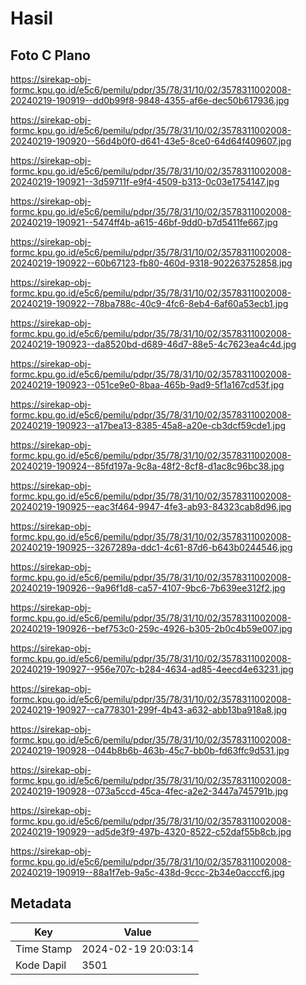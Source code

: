 # Hasil

## Foto C Plano

https://sirekap-obj-formc.kpu.go.id/e5c6/pemilu/pdpr/35/78/31/10/02/3578311002008-20240219-190919--dd0b99f8-9848-4355-af6e-dec50b617936.jpg

https://sirekap-obj-formc.kpu.go.id/e5c6/pemilu/pdpr/35/78/31/10/02/3578311002008-20240219-190920--56d4b0f0-d641-43e5-8ce0-64d64f409607.jpg

https://sirekap-obj-formc.kpu.go.id/e5c6/pemilu/pdpr/35/78/31/10/02/3578311002008-20240219-190921--3d59711f-e9f4-4509-b313-0c03e1754147.jpg

https://sirekap-obj-formc.kpu.go.id/e5c6/pemilu/pdpr/35/78/31/10/02/3578311002008-20240219-190921--5474ff4b-a615-46bf-9dd0-b7d5411fe667.jpg

https://sirekap-obj-formc.kpu.go.id/e5c6/pemilu/pdpr/35/78/31/10/02/3578311002008-20240219-190922--60b67123-fb80-460d-9318-902263752858.jpg

https://sirekap-obj-formc.kpu.go.id/e5c6/pemilu/pdpr/35/78/31/10/02/3578311002008-20240219-190922--78ba788c-40c9-4fc6-8eb4-6af60a53ecb1.jpg

https://sirekap-obj-formc.kpu.go.id/e5c6/pemilu/pdpr/35/78/31/10/02/3578311002008-20240219-190923--da8520bd-d689-46d7-88e5-4c7623ea4c4d.jpg

https://sirekap-obj-formc.kpu.go.id/e5c6/pemilu/pdpr/35/78/31/10/02/3578311002008-20240219-190923--051ce9e0-8baa-465b-9ad9-5f1a167cd53f.jpg

https://sirekap-obj-formc.kpu.go.id/e5c6/pemilu/pdpr/35/78/31/10/02/3578311002008-20240219-190923--a17bea13-8385-45a8-a20e-cb3dcf59cde1.jpg

https://sirekap-obj-formc.kpu.go.id/e5c6/pemilu/pdpr/35/78/31/10/02/3578311002008-20240219-190924--85fd197a-9c8a-48f2-8cf8-d1ac8c96bc38.jpg

https://sirekap-obj-formc.kpu.go.id/e5c6/pemilu/pdpr/35/78/31/10/02/3578311002008-20240219-190925--eac3f464-9947-4fe3-ab93-84323cab8d96.jpg

https://sirekap-obj-formc.kpu.go.id/e5c6/pemilu/pdpr/35/78/31/10/02/3578311002008-20240219-190925--3267289a-ddc1-4c61-87d6-b643b0244546.jpg

https://sirekap-obj-formc.kpu.go.id/e5c6/pemilu/pdpr/35/78/31/10/02/3578311002008-20240219-190926--9a96f1d8-ca57-4107-9bc6-7b639ee312f2.jpg

https://sirekap-obj-formc.kpu.go.id/e5c6/pemilu/pdpr/35/78/31/10/02/3578311002008-20240219-190926--bef753c0-259c-4926-b305-2b0c4b59e007.jpg

https://sirekap-obj-formc.kpu.go.id/e5c6/pemilu/pdpr/35/78/31/10/02/3578311002008-20240219-190927--956e707c-b284-4634-ad85-4eecd4e63231.jpg

https://sirekap-obj-formc.kpu.go.id/e5c6/pemilu/pdpr/35/78/31/10/02/3578311002008-20240219-190927--ca778301-299f-4b43-a632-abb13ba918a8.jpg

https://sirekap-obj-formc.kpu.go.id/e5c6/pemilu/pdpr/35/78/31/10/02/3578311002008-20240219-190928--044b8b6b-463b-45c7-bb0b-fd63ffc9d531.jpg

https://sirekap-obj-formc.kpu.go.id/e5c6/pemilu/pdpr/35/78/31/10/02/3578311002008-20240219-190928--073a5ccd-45ca-4fec-a2e2-3447a745791b.jpg

https://sirekap-obj-formc.kpu.go.id/e5c6/pemilu/pdpr/35/78/31/10/02/3578311002008-20240219-190929--ad5de3f9-497b-4320-8522-c52daf55b8cb.jpg

https://sirekap-obj-formc.kpu.go.id/e5c6/pemilu/pdpr/35/78/31/10/02/3578311002008-20240219-190919--88a1f7eb-9a5c-438d-9ccc-2b34e0acccf6.jpg


## Metadata

| Key        | Value               |
| ---------- | ------------------- |
| Time Stamp | 2024-02-19 20:03:14 |
| Kode Dapil | 3501                |



